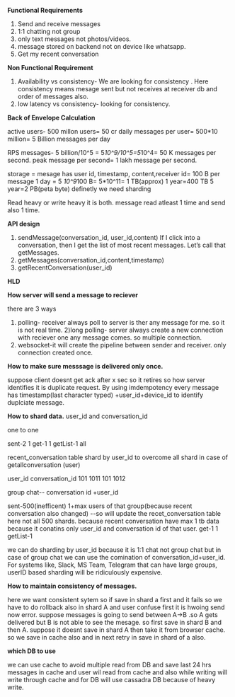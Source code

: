 **Functional Requirements**

1) Send and receive messages
2) 1:1 chatting not group
3) only text messages not photos/videos.
4) message stored on backend not on device like whatsapp.
5) Get my recent conversation

**Non Functional Requirement**

1) Availability vs consistency- We are looking for consistency . Here consistency means mesage sent but not receives at receiver db and order of messages also.
2) low latency vs consistency- looking for consistency.

**Back of Envelope Calculation**

active users- 500 millon users= 50 cr
daily messages per user= 500*10 million= 5 Billion messages per day

RPS messages- 5 billion/10^5 = 5*10^9/10^5=5*10^4= 50 K messages per second.
peak message per second= 1 lakh message per second.

storage = mesage has user id, timestamp, content,receiver id= 100 B per message
1 day = 5 *10^9*100 B= 5*10^11= 1 TB(approx)
1 year=400 TB
5 year=2 PB(peta byte)
definetly we need sharding

Read heavy or write heavy
it is both. message read atleast 1 time and send also 1 time.

**API design**

1) sendMessage(conversation_id, user_id,content)
   If I click into a conversation, then I get the list of most recent messages. Let’s call that getMessages. 
3) getMessages(conversation_id,content,timestamp)
4) getRecentConversation(user_id)

**HLD**

**How server will send a message to reciever**

there are 3 ways

1) polling- receiver always poll to server is ther any message for me. so it is not real time.
2)long polling- server always create a new connection with reciever one any message comes. so multiple connection.
3) websocket-it will create the pipeline between sender and receiver. only connection created once.

**How to make sure messsage is delivered only once.**

suppose client doesnt get ack after x sec so it retires so how server identifies it is duplicate request.
By using imdempotency
every message has timestamp(last character typed) +user_id+device_id to identify duplciate message.

**How to shard data.**
user_id and conversation_id

one to one 

sent-2     1
get-1      1
getList-1  all

recent_conversation table shard by user_id to overcome all shard in case of getallconversation (user)

user_id  conversation_id
101      1011
101      1012

group chat-- conversation id +user_id

sent-500(inefficent)  1+max users of that group(because recent conversation also changed) --so 
will update the recet_conversation table here not all 500 shards. because recent conversation have max 1 tb data because it conatins
only user_id and conversation id of that user. 
get-1                 1
getList-1  

we can do sharding by user_id because it is 1:1 chat not group chat
but in case of group chat we can use the comination of conversation_id+user_id.
For systems like, Slack, MS Team, Telegram that can have large groups, userID based sharding will be ridiculously expensive.

**How to maintain consistency of messages.**

here we want consistent sytem so if save in shard a first and it fails so we have to do rollback also in shard A and user
confuse first it is hwoing send now error.
suppose messages is going to send between A->B .so A gets delivered but B is not able to see the mesage.
so first save in shard B and then A. suppose it doesnt save in shard A then take it from browser cache.
so we save in cache also and in next retry in save in shard of a also.

**which DB to use**

we can use cache to avoid multiple read from DB and save last 24 hrs messages in cache and user wil read from cache
and also while writing will write through cache and for DB will use cassadra DB because of heavy write.




